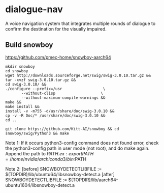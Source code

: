 # dialogue-nav
A voice navigation system that integrates multiple rounds of dialogue to confirm the destination for the visually impaired.

Build snowboy
---
https://github.com/pmec-home/snowboy-aarch64
```
mkdir snowboy
cd snowboy
wget http://downloads.sourceforge.net/swig/swig-3.0.10.tar.gz &&
tar -xvzf swig-3.0.10.tar.gz &&
cd swig-3.0.10/ &&   
./configure --prefix=/usr                  \
       --without-clisp                    \
       --without-maximum-compile-warnings &&
make &&
make install &&
install -v -m755 -d/usr/share/doc/swig-3.0.10 &&
cp -v -R Doc/* /usr/share/doc/swig-3.0.10 &&
cd ..

git clone https://github.com/Kitt-AI/snowboy && cd snowboy/swig/Python3 && make
```
Note 1:
If it occurs python3-config command does not found error, check the python3-config path in user mode (not root), and do make again. Append the path to $PATH.
ex: export PATH=/home/nvidia/archiconda3/bin:$PATH

Note 2:
[before]
SNOWBOYDETECTLIBFILE := $(TOPDIR)/lib/ubuntu64/libsnowboy-detect.a
[after]
SNOWBOYDETECTLIBFILE := $(TOPDIR)/lib/aarch64-ubuntu1604/libsnowboy-detect.a
